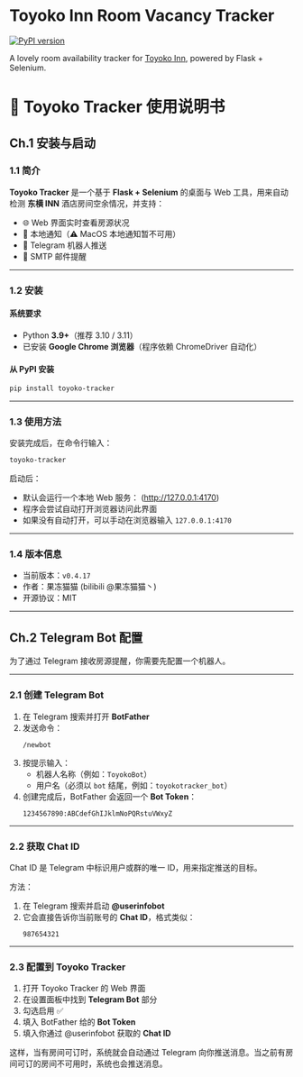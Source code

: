 # Toyoko Inn Room Vacancy Tracker

[![PyPI version](https://badge.fury.io/py/toyoko-tracker.svg)](https://pypi.org/project/toyoko-tracker/)

A lovely room availability tracker for [Toyoko Inn](https://www.toyoko-inn.com/), powered by Flask + Selenium.



# 📘 Toyoko Tracker 使用说明书

## Ch.1 安装与启动

### 1.1 简介

**Toyoko Tracker** 是一个基于 **Flask + Selenium** 的桌面与 Web 工具，用来自动检测 **东横 INN** 酒店房间空余情况，并支持：

- 🌐 Web 界面实时查看房源状况  
- 🔔 本地通知（⚠️ MacOS 本地通知暂不可用）  
- 🤖 Telegram 机器人推送  
- 📧 SMTP 邮件提醒  

---

### 1.2 安装

#### 系统要求
- Python **3.9+**（推荐 3.10 / 3.11）  
- 已安装 **Google Chrome 浏览器**（程序依赖 ChromeDriver 自动化）  

#### 从 PyPI 安装
```bash
pip install toyoko-tracker
```

---

### 1.3 使用方法

安装完成后，在命令行输入：

```bash
toyoko-tracker
```

启动后：

- 默认会运行一个本地 Web 服务： (http://127.0.0.1:4170)  
- 程序会尝试自动打开浏览器访问此界面  
- 如果没有自动打开，可以手动在浏览器输入 `127.0.0.1:4170`  

---

### 1.4 版本信息

- 当前版本：`v0.4.17`  
- 作者：果冻猫猫 (bilibili @果冻猫猫丶)  
- 开源协议：MIT  

---

## Ch.2 Telegram Bot 配置

为了通过 Telegram 接收房源提醒，你需要先配置一个机器人。

---

### 2.1 创建 Telegram Bot

1. 在 Telegram 搜索并打开 **BotFather**  
2. 发送命令：  
   ```
   /newbot
   ```
3. 按提示输入：  
   - 机器人名称（例如：`ToyokoBot`）  
   - 用户名（必须以 `bot` 结尾，例如：`toyokotracker_bot`）  
4. 创建完成后，BotFather 会返回一个 **Bot Token**：  
   ```
   1234567890:ABCdefGhIJklmNoPQRstuVWxyZ
   ```

---

### 2.2 获取 Chat ID

Chat ID 是 Telegram 中标识用户或群的唯一 ID，用来指定推送的目标。

方法：

1. 在 Telegram 搜索并启动 **@userinfobot**  
2. 它会直接告诉你当前账号的 **Chat ID**，格式类似：  
   ```
   987654321
   ```

---

### 2.3 配置到 Toyoko Tracker

1. 打开 Toyoko Tracker 的 Web 界面  
2. 在设置面板中找到 **Telegram Bot** 部分  
3. 勾选启用 ✅  
4. 填入 BotFather 给的 **Bot Token**  
5. 填入你通过 @userinfobot 获取的 **Chat ID**  

这样，当有房间可订时，系统就会自动通过 Telegram 向你推送消息。当之前有房间可订的房间不可用时，系统也会推送消息。


